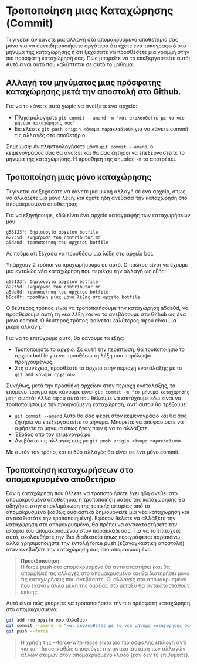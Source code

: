 # Τροποποίηση μιας Καταχώρησης (Commit)

Τι γίνεται αν κάνετε μια αλλαγή στο απομακρυσμένο αποθετήριό σας μόνο για να συνειδητοποιήσετε αργότερα ότι έχετε ένα τυπογραφικό στο μήνυμα της καταχώρησης ή ότι ξεχάσατε να προσθέσετε μια γραμμή στην πιο πρόσφατη καταχώρησή σας. Πώς μπορείτε να το επεξεργαστείτε αυτό; Αυτό είναι αυτό που καλύπτεται σε αυτό το μάθημα.

## Αλλαγή του μηνύματος μιας πρόσφατης καταχώρησης μετά την αποστολή στο Github.

Για να το κάνετε αυτό χωρίς να ανοίξετε ένα αρχείο:
* Πληκτρολογήστε ```git commit --amend -m "και ακολουθείτε με το νέο μήνυμα καταχώρησης σας"```
* Εκτελέστε ```git push origin <όνομα παρακλαδιού>``` για να κάνετε commit τις αλλαγές στο αποθετήριο.

Σημείωση: Αν πληκτρολογήσετε μόνο ```git commit --amend```, ο κειμενογράφος σας θα ανοίξει και θα σας ζητήσει να επεξεργαστείτε το μήνυμα της καταχώρησης.
Η προσθήκη της σημαίας ```-m``` το αποτρέπει.

## Τροποποίηση μιας μόνο καταχώρησης

Τι γίνεται αν ξεχάσατε να κάνετε μια μικρή αλλαγή σε ένα αρχείο, όπως να αλλάξετε μια μόνο λέξη, και έχετε ήδη ανεβάσει την καταχώρηση στο απομακρυσμένο αποθετήριο;

Για να εξηγήσουμε, εδώ είναι ένα αρχείο καταγραφής των καταχωρήσεων μου:



```
g56123f: δημιουργία αρχείου botfile
a2235d: ενημέρωση του contributor.md
a5da0d: τροποποίηση του αρχείου botfile
```
Ας πούμε ότι ξέχασα να προσθέσω μια λέξη στο αρχείο bot.

Υπάρχουν 2 τρόποι να προχωρήσουμε σε αυτό. Ο πρώτος είναι να έχουμε μια εντελώς νέα καταχώρηση που περιέχει την αλλαγή ως εξής:
```
g56123f: δημιουργία αρχείου botfile
a2235d: ενημέρωση του contributor.md
a5da0d: τροποποίηση του αρχείου botfile
b0ca8f: προσθήκη μιας μόνο λέξης στο αρχείο botfile
```

Ο δεύτερος τρόπος είναι να τροποποιήσουμε την καταχώρηση a5da0d, να προσθέσουμε αυτή τη νέα λέξη και να το ανεβάσουμε στο Github ως ένα μόνο commit.
Ο δεύτερος τρόπος φαίνεται καλύτερος αφού είναι μια μικρή αλλαγή.

Για να το επιτύχουμε αυτό, θα κάνουμε τα εξής:
* Τροποποιήστε το αρχείο. Σε αυτή την περίπτωση, θα τροποποιήσω το αρχείο botfile για να προσθέσω τη λέξη που παρέλειψα προηγουμένως.
* Στη συνέχεια, προσθέστε το αρχείο στην περιοχή ενστάλαξης με το ```git add <όνομα αρχείου>```

Συνήθως, μετά την προσθήκη αρχείων στην περιοχή ενστάλαξης, το επόμενο πράγμα που κάνουμε είναι ```git commit -m "το μήνυμα καταχώρησής μας"``` σωστά;
Αλλά αφού αυτό που θέλουμε να επιτύχουμε εδώ είναι να τροποποιήσουμε την προηγούμενη καταχώρηση, αντ' αυτού θα τρέξουμε:

* ```git commit --amend```
Αυτό θα σας φέρει στον κειμενογράφο και θα σας ζητήσει να επεξεργαστείτε το μήνυμα. Μπορείτε να αποφασίσετε να αφήσετε το μήνυμα όπως ήταν πριν ή να το αλλάξετε.
* Έξοδος από τον κειμενογράφο
* Ανεβάστε τις αλλαγές σας με ```git push origin <όνομα παρακλαδιού>```

Με αυτόν τον τρόπο, και οι δύο αλλαγές θα είναι σε ένα μόνο commit.

## Τροποποίηση καταχωρήσεων στο απομακρυσμένο αποθετήριο

Εάν η καταχώρηση που θέλετε να τροποποιήσετε έχει ήδη ανεβεί στο απομακρυσμένο αποθετήριο, η τροποποίηση αυτής της καταχώρησης θα οδηγήσει στην αποκλιμάκωση της τοπικής ιστορίας από το απομακρυσμένο (καθώς ουσιαστικά δημιουργείτε μια νέα καταχώρηση και αντικαθιστάτε την τροποποιημένη). Εφόσον θέλετε να αλλάξετε την καταχώρηση στο απομακρυσμένο, θα πρέπει να αντικαταστήσετε την ιστορία του απομακρυσμένου στον παρακλάδι σας. Για να το επιτύχετε αυτό, ακολουθήστε την ίδια διαδικασία όπως περιγράφεται παραπάνω, αλλά χρησιμοποιήστε την εντολή force push (εξαναγκαστική αποστολή) όταν ανεβάζετε την καταχώρησή σας στο απομακρυσμένο.

> **Προειδοποίηση**  
> Η force push στο απομακρυσμένο θα αντικαταστήσει (και θα απορρίψει) τις αλλαγές στο απομακρυσμένο και θα διατηρήσει μόνο τις καταχωρήσεις που ανεβάσατε. Οι αλλαγές στο απομακρυσμένο που έκαναν άλλα μέλη της ομάδας στο μεταξύ θα αντικατασταθούν επίσης.

Αυτό είναι πώς μπορείτε να τροποποιήσετε την πιο πρόσφατη καταχώρηση στο απομακρυσμένο:

```bash
git add <τα αρχεία που άλλαξαν>
git commit --amend -m "και ακολουθείτε με το νέο μήνυμα καταχώρησής σας"
git push --force
```

> Η χρήση της --force-with-lease είναι μια πιο ασφαλής επιλογή αντί για το --force, καθώς αποφεύγει την αντικατάσταση των αλλαγών άλλων ατόμων στον απομακρυσμένο κλάδο (εάν δεν το επιθυμείτε).
